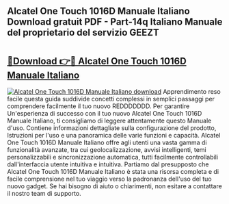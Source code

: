 ## Alcatel One Touch 1016D Manuale Italiano Download gratuit PDF - Part-14q Italiano Manuale del proprietario del servizio GEEZT

# <h2><a href="http://dfgvwm1.blite.top/?on=Alcatel+One+Touch+1016D+Manuale+Italiano">🔗Download 👉🔴 Alcatel One Touch 1016D Manuale Italiano</a></h2>

[![Alcatel One Touch 1016D Manuale Italiano download](https://i.imgur.com/lujVjoI.png)](http://dfgvwm1.blite.top/?on=Alcatel+One+Touch+1016D+Manuale+Italiano)
Apprendimento reso facile questa guida suddivide concetti complessi in semplici passaggi per comprendere facilmente il tuo nuovo REDDDDDDD. Per garantire Un'esperienza di successo con il tuo nuovo Alcatel One Touch 1016D Manuale Italiano, ti consigliamo di leggere attentamente questo Manuale d'uso. Contiene informazioni dettagliate sulla configurazione del prodotto, Istruzioni per l'uso e una panoramica delle varie funzioni e capacità. Alcatel One Touch 1016D Manuale Italiano offre agli utenti una vasta gamma di funzionalità avanzate, tra cui geolocalizzazione, avvisi intelligenti, temi personalizzabili e sincronizzazione automatica, tutti facilmente controllabili dall'interfaccia utente intuitiva e intuitiva. Partiamo dal presupposto che Alcatel One Touch 1016D Manuale Italiano è stata una risorsa completa e di facile comprensione nel tuo viaggio verso la padronanza dell'uso del tuo nuovo gadget. Se hai bisogno di aiuto o chiarimenti, non esitare a contattare il nostro team di supporto.
